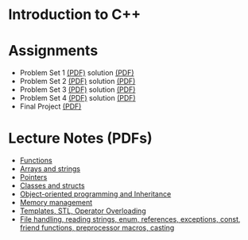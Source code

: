 Introduction to C++
===================

# Assignments
* Problem Set 1 [(PDF)](http://ocw.mit.edu/courses/electrical-engineering-and-computer-science/6-096-introduction-to-c-january-iap-2011/assignments/MIT6_096IAP11_assn01.pdf) solution [(PDF)](http://ocw.mit.edu/courses/electrical-engineering-and-computer-science/6-096-introduction-to-c-january-iap-2011/assignments/MIT6_096IAP11_sol01.pdf)
* Problem Set 2 [(PDF)](http://ocw.mit.edu/courses/electrical-engineering-and-computer-science/6-096-introduction-to-c-january-iap-2011/assignments/MIT6_096IAP11_assn02.pdf) solution [(PDF)](http://ocw.mit.edu/courses/electrical-engineering-and-computer-science/6-096-introduction-to-c-january-iap-2011/assignments/MIT6_096IAP11_sol02.pdf)
* Problem Set 3 [(PDF)](http://ocw.mit.edu/courses/electrical-engineering-and-computer-science/6-096-introduction-to-c-january-iap-2011/assignments/MIT6_096IAP11_assn03.pdf) solution [(PDF)](http://ocw.mit.edu/courses/electrical-engineering-and-computer-science/6-096-introduction-to-c-january-iap-2011/assignments/MIT6_096IAP11_sol03.pdf)
* Problem Set 4 [(PDF)](http://ocw.mit.edu/courses/electrical-engineering-and-computer-science/6-096-introduction-to-c-january-iap-2011/assignments/MIT6_096IAP11_assn04.pdf) solution [(PDF)](http://ocw.mit.edu/courses/electrical-engineering-and-computer-science/6-096-introduction-to-c-january-iap-2011/assignments/MIT6_096IAP11_sol04.pdf)
* Final Project [(PDF)](http://ocw.mit.edu/courses/electrical-engineering-and-computer-science/6-096-introduction-to-c-january-iap-2011/assignments/MIT6_096IAP11_project.pdf)

# Lecture Notes (PDFs)
* [Functions](http://ocw.mit.edu/courses/electrical-engineering-and-computer-science/6-096-introduction-to-c-january-iap-2011/lecture-notes/MIT6_096IAP11_lec03.pdf)
* [Arrays and strings](http://ocw.mit.edu/courses/electrical-engineering-and-computer-science/6-096-introduction-to-c-january-iap-2011/lecture-notes/MIT6_096IAP11_lec04.pdf)
* [Pointers](http://ocw.mit.edu/courses/electrical-engineering-and-computer-science/6-096-introduction-to-c-january-iap-2011/lecture-notes/MIT6_096IAP11_lec05.pdf)
* [Classes and structs](http://ocw.mit.edu/courses/electrical-engineering-and-computer-science/6-096-introduction-to-c-january-iap-2011/lecture-notes/MIT6_096IAP11_lec06.pdf)
* [Object-oriented programming and Inheritance](http://ocw.mit.edu/courses/electrical-engineering-and-computer-science/6-096-introduction-to-c-january-iap-2011/lecture-notes/MIT6_096IAP11_lec07.pdf)
* [Memory management](http://ocw.mit.edu/courses/electrical-engineering-and-computer-science/6-096-introduction-to-c-january-iap-2011/lecture-notes/MIT6_096IAP11_lec08.pdf)
* [Templates, STL, Operator Overloading](http://ocw.mit.edu/courses/electrical-engineering-and-computer-science/6-096-introduction-to-c-january-iap-2011/lecture-notes/MIT6_096IAP11_lec09.pdf)
* [File handling, reading strings, enum, references, exceptions, const, friend functions, preprocessor macros, casting](http://ocw.mit.edu/courses/electrical-engineering-and-computer-science/6-096-introduction-to-c-january-iap-2011/lecture-notes/MIT6_096IAP11_lec10.pdf)
